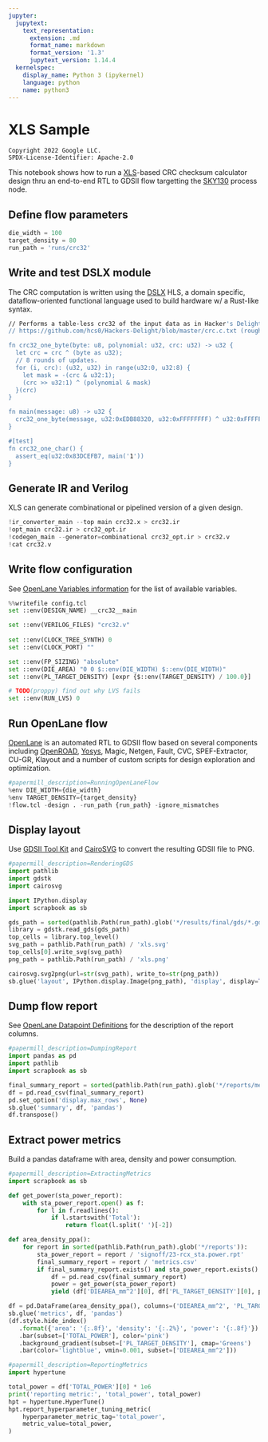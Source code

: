 ```yaml
---
jupyter:
  jupytext:
    text_representation:
      extension: .md
      format_name: markdown
      format_version: '1.3'
      jupytext_version: 1.14.4
  kernelspec:
    display_name: Python 3 (ipykernel)
    language: python
    name: python3
---
```


<!-- #region tags=[] -->
# XLS Sample

```
Copyright 2022 Google LLC.
SPDX-License-Identifier: Apache-2.0
```

This notebook shows how to run a [XLS](https://google.github.io/xls/)-based CRC checksum calculator design thru an end-to-end RTL to GDSII flow targetting the [SKY130](https://github.com/google/skywater-pdk/) process node.
<!-- #endregion -->

<!-- #region tags=[] -->
## Define flow parameters
<!-- #endregion -->

```python tags=["parameters"]
die_width = 100
target_density = 80
run_path = 'runs/crc32'
```

<!-- #region id="ylo5KQ-gvX02" -->
## Write and test DSLX module

The CRC computation is written using the [DSLX](https://google.github.io/xls/dslx_reference/) HLS, a domain specific, dataflow-oriented functional language used to build hardware w/ a Rust-like syntax.
<!-- #endregion -->

```bash colab={"base_uri": "https://localhost:8080/"} id="JKGxScUtoV4E" outputId="b9359a05-fa7f-4366-ecf8-40138acb11f1" magic_args="-c 'cat > crc32.x; interpreter_main crc32.x'"
// Performs a table-less crc32 of the input data as in Hacker's Delight:
// https://github.com/hcs0/Hackers-Delight/blob/master/crc.c.txt (roughly flavor b)

fn crc32_one_byte(byte: u8, polynomial: u32, crc: u32) -> u32 {
  let crc = crc ^ (byte as u32);
  // 8 rounds of updates.
  for (i, crc): (u32, u32) in range(u32:0, u32:8) {
    let mask = -(crc & u32:1);
    (crc >> u32:1) ^ (polynomial & mask)
  }(crc)
}

fn main(message: u8) -> u32 {
  crc32_one_byte(message, u32:0xEDB88320, u32:0xFFFFFFFF) ^ u32:0xFFFFFFFF
}

#[test]
fn crc32_one_char() {
  assert_eq(u32:0x83DCEFB7, main('1'))
}
```

<!-- #region id="smMIJhopvqwo" -->
## Generate IR and Verilog

XLS can generate combinational or pipelined version of a given design.
<!-- #endregion -->

```python colab={"base_uri": "https://localhost:8080/"} id="YMTh7WB6oxeW" outputId="a4e9d2f2-69e3-47e9-cad6-e1b89124553b"
!ir_converter_main --top main crc32.x > crc32.ir
!opt_main crc32.ir > crc32_opt.ir
!codegen_main --generator=combinational crc32_opt.ir > crc32.v
!cat crc32.v
```

## Write flow configuration

See [OpenLane Variables information](https://github.com/The-OpenROAD-Project/OpenLane/blob/master/configuration/README.md) for the list of available variables.

```python id="rBk7BdF0n_o5"
%%writefile config.tcl
set ::env(DESIGN_NAME) __crc32__main

set ::env(VERILOG_FILES) "crc32.v"
 
set ::env(CLOCK_TREE_SYNTH) 0
set ::env(CLOCK_PORT) ""

set ::env(FP_SIZING) "absolute"
set ::env(DIE_AREA) "0 0 $::env(DIE_WIDTH) $::env(DIE_WIDTH)"
set ::env(PL_TARGET_DENSITY) [expr {$::env(TARGET_DENSITY) / 100.0}]

# TODO(proppy) find out why LVS fails
set ::env(RUN_LVS) 0
```

## Run OpenLane flow

[OpenLane](https://github.com/The-OpenROAD-Project/OpenLane) is an automated RTL to GDSII flow based on several components including [OpenROAD](https://github.com/The-OpenROAD-Project/OpenROAD), [Yosys](https://github.com/YosysHQ/yosys), Magic, Netgen, Fault, CVC, SPEF-Extractor, CU-GR, Klayout and a number of custom scripts for design exploration and optimization.

```python colab={"base_uri": "https://localhost:8080/"} id="8gim7pEdozHv" outputId="3d4cccd8-bda2-4380-a1c3-5c9002560b7b" tags=[]
#papermill_description=RunningOpenLaneFlow
%env DIE_WIDTH={die_width}
%env TARGET_DENSITY={target_density}
!flow.tcl -design . -run_path {run_path} -ignore_mismatches
```

## Display layout

Use [GDSII Tool Kit](https://github.com/heitzmann/gdstk) and [CairoSVG](https://cairosvg.org/) to convert the resulting GDSII file to PNG.

```python colab={"base_uri": "https://localhost:8080/", "height": 1000} id="1uSEdmRhtXdl" outputId="6830cf44-e85f-48fc-aa84-84f794c25dc8"
#papermill_description=RenderingGDS
import pathlib
import gdstk
import cairosvg

import IPython.display
import scrapbook as sb

gds_path = sorted(pathlib.Path(run_path).glob('*/results/final/gds/*.gds'))[-1]
library = gdstk.read_gds(gds_path)
top_cells = library.top_level()
svg_path = pathlib.Path(run_path) / 'xls.svg'
top_cells[0].write_svg(svg_path)
png_path = pathlib.Path(run_path) / 'xls.png'

cairosvg.svg2png(url=str(svg_path), write_to=str(png_path))
sb.glue('layout', IPython.display.Image(png_path), 'display', display=True)
```

## Dump flow report

See [OpenLane Datapoint Definitions](https://github.com/The-OpenROAD-Project/OpenLane/blob/master/regression_results/datapoint_definitions.md) for the description of the report columns.

```python tags=[]
#papermill_description=DumpingReport
import pandas as pd
import pathlib
import scrapbook as sb

final_summary_report = sorted(pathlib.Path(run_path).glob('*/reports/metrics.csv'))[-1]
df = pd.read_csv(final_summary_report)
pd.set_option('display.max_rows', None)
sb.glue('summary', df, 'pandas')
df.transpose()
```

## Extract power metrics

Build a pandas dataframe with area, density and power consumption.

```python tags=[]
#papermill_description=ExtractingMetrics
import scrapbook as sb

def get_power(sta_power_report):
    with sta_power_report.open() as f:
        for l in f.readlines():
            if l.startswith('Total'):
                return float(l.split(' ')[-2])

def area_density_ppa():
    for report in sorted(pathlib.Path(run_path).glob('*/reports')):
        sta_power_report = report / 'signoff/23-rcx_sta.power.rpt'
        final_summary_report = report / 'metrics.csv'
        if final_summary_report.exists() and sta_power_report.exists():
            df = pd.read_csv(final_summary_report)
            power = get_power(sta_power_report)
            yield (df['DIEAREA_mm^2'][0], df['PL_TARGET_DENSITY'][0], power)

df = pd.DataFrame(area_density_ppa(), columns=('DIEAREA_mm^2', 'PL_TARGET_DENSITY', 'TOTAL_POWER'))
sb.glue('metrics', df, 'pandas')
(df.style.hide_index()
   .format({'area': '{:.8f}', 'density': '{:.2%}', 'power': '{:.8f}'})
   .bar(subset=['TOTAL_POWER'], color='pink')
   .background_gradient(subset=['PL_TARGET_DENSITY'], cmap='Greens')
   .bar(color='lightblue', vmin=0.001, subset=['DIEAREA_mm^2']))
```

```python
#papermill_description=ReportingMetrics
import hypertune

total_power = df['TOTAL_POWER'][0] * 1e6
print('reporting metric:', 'total_power', total_power)
hpt = hypertune.HyperTune()
hpt.report_hyperparameter_tuning_metric(
    hyperparameter_metric_tag='total_power',
    metric_value=total_power,
)
```
